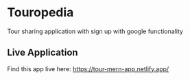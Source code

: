 # Touropedia
Tour sharing application with sign up with google functionality

## Live Application
Find this app live here: <https://tour-mern-app.netlify.app/>
